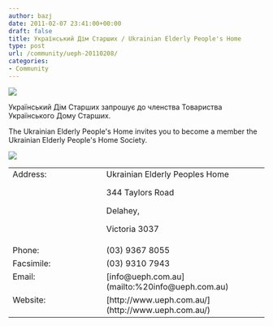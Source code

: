 ```yaml
---
author: bazj
date: 2011-02-07 23:41:00+00:00
draft: false
title: Український Дім Старших / Ukrainian Elderly People's Home
type: post
url: /community/ueph-20110208/
categories:
- Community
---
```


[![](http://www.ozeukes.com/wp-content/uploads/2011/02/UEPH-Logo3-e1290611115586-121x150.jpg)
](http://www.ozeukes.com/wp-content/uploads/2011/02/UEPH-Logo3-e1290611115586-121x150.jpg)

Український Дім Старших запрошує до членства Товариства Українського Дому Старших.

The Ukrainian Elderly People's Home invites you to become a member the Ukrainian Elderly People's Home Society.

[![](http://www.ozeukes.com/wp-content/uploads/2011/02/UEHP-Membership-Form.jpg)
](http://www.ozeukes.com/wp-content/uploads/2011/02/UEHP-Membership-Form.jpg)
<table cellpadding="0" cellspacing="0" border="0" >
<tbody >
<tr >

<td width="174" valign="top" >Address:
</td>

<td width="307" valign="top" >Ukrainian Elderly Peoples Home

344 Taylors Road

Delahey,

Victoria 3037
</td>
</tr>
<tr >

<td width="174" valign="top" >Phone:
</td>

<td width="307" valign="top" >(03) 9367 8055
</td>
</tr>
<tr >

<td width="174" valign="top" >Facsimile:
</td>

<td width="307" valign="top" >(03) 9310 7943
</td>
</tr>
<tr >

<td width="174" valign="top" >Email:
</td>

<td width="307" valign="top" >[info@ueph.com.au](mailto:%20info@ueph.com.au)
</td>
</tr>
<tr >

<td width="174" valign="top" >Website:
</td>

<td width="307" valign="top" >[http://www.ueph.com.au/](http://www.ueph.com.au/)
</td>
</tr>
</tbody>
</table>

